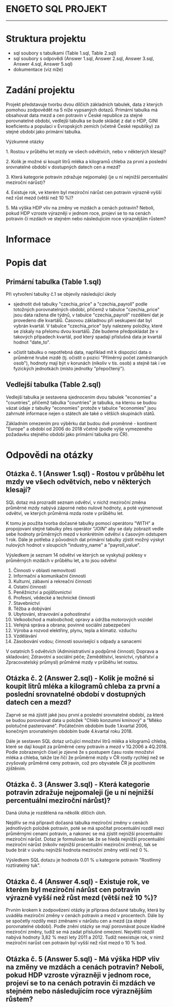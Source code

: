 # ENGETO SQL PROJEKT
---

# Struktura projektu

- sql soubory s tabulkami (Table 1.sql, Table 2.sql)
- sql soubory s odpovědi (Answer 1.sql, Answer 2.sql, Answer 3.sql, Answer 4.sql, Answer 5.sql)
- dokumentace (viz níže)


# Zadání projektu

Projekt představuje tvorbu dvou dílčích základních tabulek, data z kterých pomohou zodpovědět na 5 níže vypsaných dotazů.
Primární tabulka má obsahovat data mezd a cen potravin v České republice za stejné porovnatelné období, vedlejší tabulka se bude skládat z dat o HDP, GINI koeficientu a populaci v Evropských zemích (včetně České republiky) za stejné období jako primární tabulka.


Výzkumné otázky

1. Rostou v průběhu let mzdy ve všech odvětvích, nebo v některých klesají?

2. Kolik je možné si koupit litrů mléka a kilogramů chleba za první a poslední srovnatelné období v dostupných datech cen a mezd?

3. Která kategorie potravin zdražuje nejpomaleji (je u ní nejnižší percentuální meziroční nárůst)?

4. Existuje rok, ve kterém byl meziroční nárůst cen potravin výrazně vyšší než růst mezd (větší než 10 %)?

5. Má výška HDP vliv na změny ve mzdách a cenách potravin? Neboli, pokud HDP vzroste výrazněji v jednom roce, projeví se to na cenách potravin či mzdách ve stejném nebo následujícím roce výraznějším růstem?


# Informace

# Popis dat

## Primární tabulka (Table 1.sql)

Při vytvoření tabulky č.1 se objevily následující úkoly

- sjednotit dvě tabulky "czechia_price" a "czechia_payroll" podle totožných porovnatelných období, přičemž v tabulce "czechia_price" jsou data ražena dle týdnů, v tabulce "czechia_payroll" rozdělení dat je provedeno dle kvartálů. Časovou základnou při seskupení dat byl vybrán kvartál. 
V tabulce "czechia_price" byly nalezeny položky, které se získaly na přelomu dvou kvartálů. Zde budeme předpokládat že v takových případech kvartál, pod který spadají příslušná data je kvartál hodnot "date_to".
 
- očistit tabulku o nepotřebná data, například mít k dispozici data o průměrné hrubé mzdě (tj. očistit o pozici "Příměrný počet zaměstnaných osob"), hodnoty mají být v korunách (nikoliv v tis. osob) a stejně tak i ve fyzických jednotkách (místo jednotky "přepočtený").
 


## Vedlejší tabulka (Table 2.sql)

Vedlejší tabulka je sestavena sjednocením dvou tabulek "economies" a "countries", přičemž tabulka "countries" je tabulka, na kterou se budou vázat údaje z tabulky "economies" protože v tabulce "economies" jsou zahrnuté informace nejen o státech ale také o větších skupinách států. 

Základním omezením pro výběrku dat budou dvě proměnné - kontinent "Europe" a období od 2006 do 2018 včetně (podle výše vymezeného požadavku stejného období jako primární tabulka pro ČR).


# Odpovědi na otázky



## Otázka č. 1 (Answer 1.sql) - Rostou v průběhu let mzdy ve všech odvětvích, nebo v některých klesají?

SQL dotaz má prozradit seznam odvětví, v nichž meziroční změna průměrné mzdy nabývá záporné nebo nulové hodnoty, a poté vyjmenovat odvětví, ve kterých průměrná mzda roste v průběhu let.

K tomu je použita tvorba dočasné tabulky pomocí operátoru "WITH" a propojovaní stejné tabulky přes operátor "JOIN" aby se daly zobrazit vedle sebe hodnoty průměrných mezd v konkrétním odvětví s časovým odstupem 1 rok. Dále je potřeba z původních dat primární tabulky zjistit možný výskyt nulových hodnot v sloupcích "industry_name" a "payroll_value". 

Výsledkem je seznam 14 odvětví ve kterých se vyskytuji poklesy v průměrných mzdách v průběhu let, a to jsou odvětví

1. Činnosti v oblasti nemovitostí
2. Informační a komunikační činnosti
3. Kulturní, zábavní a rekreační činnosti
4. Ostatní činnosti
5. Peněžnictví a pojišťovnictví
6. Profesní, vědecké a technické činnosti
7. Stavebnictví
8. Těžba a dobývání
9. Ubytování, stravování a pohostinství
10. Velkoobchod a maloobchod; opravy a údržba motorových vozidel
11. Veřejná správa a obrana; povinné sociální zabezpečení
12. Výroba a rozvod elektřiny, plynu, tepla a klimatiz. vzduchu
13. Vzdělávání
14. Zásobování vodou; činnosti související s odpady a sanacemi


V ostatních 5 odvětvích (Administrativní a podpůrné činnosti; Doprava a skladování; Zdravotní a sociální péče; Zemědělství, lesnictví, rybářství a Zpracovatelský průmysl) průměrné mzdy v průběhu let rostou.  




## Otázka č. 2 (Answer 2.sql) - Kolik je možné si koupit litrů mléka a kilogramů chleba za první a poslední srovnatelné období v dostupných datech cen a mezd?

Zaprvé se má zjistit jaké jsou první a poslední srovnatelné období, za které se budou porovnávat data u položek "Chléb konzumní kmínový" a "Mléko polotučné pasterované". Počátečním obdobím bude 1.kvartal 2006, konečným srovnatelným obdobím bude 4.kvartal roku 2018.

Dále je sestaven SQL dotaz určující množství litrů mléka a kilogramů chleba, které se dají koupit za průměrné ceny potravin a mezd v 1Q.2006 a 4Q.2018. Podle zobrazených čísel je zjevné že s postupem času roste množství mléka a chleba, takže lze řičí že průměrné mzdy v ČR rostly rychleji než se zvyšovaly průměrné ceny potravin, což pro obyvatele ČR je pozitivním zjištěním.  




## Otázka č. 3 (Answer 3.sql) - Která kategorie potravin zdražuje nejpomaleji (je u ní nejnižší percentuální meziroční nárůst)?

Daná úloha je rozdělená na několik dílčích úloh.
 
Nejdřív se má připravit dočasná tabulka meziroční změny v cenách jednotlivých položek potravin, poté se má spočítat procentuální rozdíl mezi průměrnými cenami potravin, a nakonec se má zjistit nejnižší procentuální meziroční nárůst. 
Dotaz je formulován tak že se hledá nejnižší procentuální meziroční nárůst (nikoliv nejnižší procentuální meziroční změna), tak se bude brát v úvahu nejnižší hodnota meziroční změny vetší než 0 %.

Výsledkem SQL dotazu je hodnota 0.01 % u kategorie potravin "Rostlinný roztíratelný tuk".




## Otázka č. 4 (Answer 4.sql) - Existuje rok, ve kterém byl meziroční nárůst cen potravin výrazně vyšší než růst mezd (větší než 10 %)?

Prvním krokem k zodpovězení otázky je příprava dočasné tabulky, která by uváděla meziroční změny v cenách potravin a mezd v procentech. Dále by se spočetly rozdíly mezi změnami v nárůstu cen a mezd (za stejné porovnatelné období). Podle znění otázky se mají porovnávat pouze kladné meziroční změny, tudíž se má zadat příslušné omezení. Největší rozdíl nabývá hodnoty 3,82 % mezi lety 2011 a 2012. Tudíž neexistuje rok, v nimž meziroční narůst cen potravin byl vyšší než růst mezd o 10 % bod.    




## Otázka č. 5 (Answer 5.sql) - Má výška HDP vliv na změny ve mzdách a cenách potravin? Neboli, pokud HDP vzroste výrazněji v jednom roce, projeví se to na cenách potravin či mzdách ve stejném nebo následujícím roce výraznějším růstem?


  